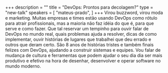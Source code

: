 +++
description = ""
title = "DevOps: Prontos para decolagem?"
type = "new-talk"
speakers = [
        "mateus-prado",
]
+++
Virou buzzword, virou moda e marketing. Muitas empresas e times estão usando DevOps como rótulo para atrair profissionais, mas a maioria não faz idéia do que é, para que serve e como fazer. Que tal reservar um tempinho para ouvir falar de DevOps no mundo real, quais problemas ajuda a resolver, dicas de como implementar, ouvir histórias de lugares que trabalhei que deu errado e outros que deram certo. São 8 anos de histórias tristes e também finais felizes com DevOps, ajudando a construir sistemas e equipes. Vou falar de mudança de cultura e ferramentas que podem ajudar o seu dia dia ser mais produtivo e efetivo na hora de desenhar, desenvolver e operar software no mundo moderno.